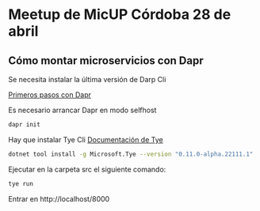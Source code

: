 # Meetup de MicUP Córdoba 28 de abril 
## Cómo montar microservicios con Dapr

Se necesita instalar la última versión de Darp Cli

[Primeros pasos con Dapr](https://docs.dapr.io/getting-started/install-dapr-cli/)

Es necesario arrancar Dapr en modo selfhost

```bash
dapr init
```

Hay que instalar Tye Cli 
[Documentación de Tye](https://github.com/dotnet/tye/blob/main/docs/getting_started.md)

```bash
dotnet tool install -g Microsoft.Tye --version "0.11.0-alpha.22111.1"
```

Ejecutar en la carpeta src el siguiente comando:

```bash
tye run
```

Entrar en http://localhost/8000 